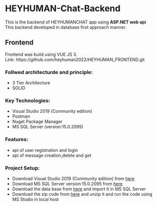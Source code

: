 # HEYHUMAN-Chat-Backend

This is the backend of HEYHUMANCHAT app using <b>ASP.NET web api</b><br>
This backend developed in database first approach manner.
<h2>Frontend </h2>
Frontend was build using VUE JS 3. <br> Link: https://github.com/heyhuman2022/HEYHUMAN_FRONTEND.git
<h3>Follwed architecturde and principle: </h3>
<ul>
  <li>3 Tier Architecture</li>
  <li>SOLID</li>
</ul>

<h3>Key Technologies: </h3>
<ul>
  <li>Visual Studio 2019 (Community edition)</li>
  <li>Postman</li>
  <li>Nuget Package Manager</li>
  <li>MS SQL Server (version:15.0.2095)</li>
</ul>

<h3>Features: </h3>
<ul>
  <li>api of user registration and login</li>
  <li>api of message creation,delete and get</li>
</ul>

<h3>Project Setup: </h3>
<ul>
  <li>Download Visual Studio 2019 (Community edition) from <a href="https://visualstudio.microsoft.com/vs/older-downloads/">here</a> </li>
  <li>Download MS SQL Server version:15.0.2095 from <a href="https://sqlserverbuilds.blogspot.com/2019/01/sql-server-2019-versions.html">here</a></li>
  <li>Download the data base from <a href="https://drive.google.com/file/d/110hRd45ckprJGE10dUB7faNyWYGOFGlK/view?usp=sharing">here</a> and import it in MS SQL Server   </li>
  <li>Download the zip code from <a href="https://github.com/NoorMohammadTalukder/Bee-Chat-Backend/archive/refs/heads/main.zip">here</a> and unzip it and run the code   using MS Studio in local host  </li>
</ul>


